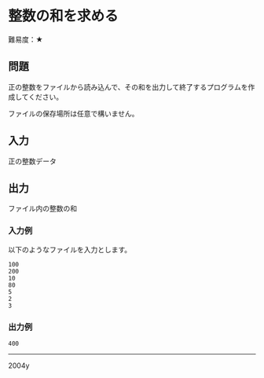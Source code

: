 # 整数の和を求める

難易度：★

## 問題

正の整数をファイルから読み込んで、その和を出力して終了するプログラムを作成してください。

ファイルの保存場所は任意で構いません。

## 入力
正の整数データ

## 出力

ファイル内の整数の和

### 入力例

以下のようなファイルを入力とします。

```
100
200
10
80
5
2
3
```

### 出力例

```
400
```

---
2004y
